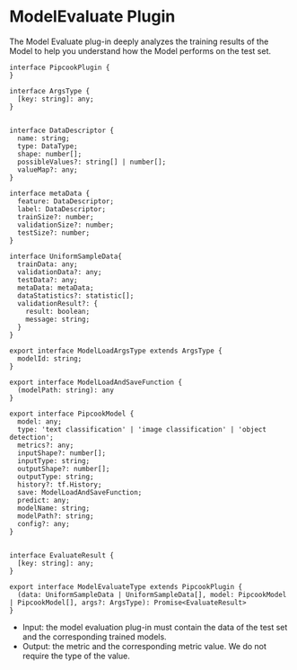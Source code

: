 # ModelEvaluate Plugin

The Model Evaluate plug-in deeply analyzes the training results of the Model to help you understand how the Model performs on the test set.

```
interface PipcookPlugin {
}

interface ArgsType {
  [key: string]: any;
}


interface DataDescriptor {
  name: string;
  type: DataType;
  shape: number[];
  possibleValues?: string[] | number[];
  valueMap?: any;
}

interface metaData {
  feature: DataDescriptor;
  label: DataDescriptor;
  trainSize?: number;
  validationSize?: number;
  testSize?: number;
}

interface UniformSampleData{
  trainData: any;
  validationData?: any;
  testData?: any;
  metaData: metaData;
  dataStatistics?: statistic[];
  validationResult?: {
    result: boolean;
    message: string;
  }
}

export interface ModelLoadArgsType extends ArgsType {
  modelId: string;
}

export interface ModelLoadAndSaveFunction {
  (modelPath: string): any
}

export interface PipcookModel {
  model: any;
  type: 'text classification' | 'image classification' | 'object detection';
  metrics?: any;
  inputShape?: number[];
  inputType: string;
  outputShape?: number[];
  outputType: string;
  history?: tf.History;
  save: ModelLoadAndSaveFunction;
  predict: any;
  modelName: string;
  modelPath?: string;
  config?: any;
}


interface EvaluateResult {
  [key: string]: any;
}

export interface ModelEvaluateType extends PipcookPlugin {
  (data: UniformSampleData | UniformSampleData[], model: PipcookModel | PipcookModel[], args?: ArgsType): Promise<EvaluateResult>
}
```

- Input: the model evaluation plug-in must contain the data of the test set and the corresponding trained models.
- Output: the metric and the corresponding metric value. We do not require the type of the value.
